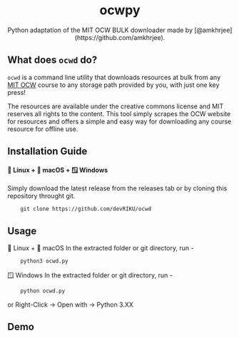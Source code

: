<p align="center">
    <h1 align = "center">ocwpy</h1>
    <p align = "center">Python adaptation of the MIT OCW BULK downloader made by [@amkhrjee](https://github.com/amkhrjee).</p>
</p>

## What does `ocwd` do?
`ocwd` is a command line utility that downloads resources at bulk from any [MIT OCW](https://ocw.mit.edu/) course to any storage path provided by you, with just one key press! 

The resources are available under the creative commons license and MIT reserves all rights to the content. This tool simply scrapes the OCW website for resources and offers a simple and easy way for downloading any course resource for offline use.
## Installation Guide
#### 🐧 Linux + 🍎 macOS + 🪟 Windows
Simply download the latest release from the releases tab or
by cloning this repository throught git.
```git
    git clone https://github.com/devRIKU/ocwd
```
## Usage
🐧 Linux + 🍎 macOS 
In the extracted folder or git directory, run -
```python
    python3 ocwd.py
```
🪟 Windows 
In the extracted folder or git directory, run -
```python
    python ocwd.py
```
or Right-Click -> Open with -> Python 3.XX
## Demo
